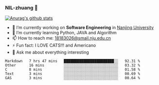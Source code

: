 ### NIL-zhuang 👋

<!--
**NIL-zhuang/NIL-zhuang** is a ✨ _special_ ✨ repository because its `README.md` (this file) appears on your GitHub profile.

Here are some ideas to get you started:

- 🔭 I’m currently working on ...
- 🌱 I’m currently learning ...
- 👯 I’m looking to collaborate on ...
- 🤔 I’m looking for help with ...
- 💬 Ask me about ...
- 📫 How to reach me: ...
- 😄 Pronouns: ...
- ⚡ Fun fact: ...
-->

[![Anurag's github stats](https://github-readme-stats.vercel.app/api?username=NIL-zhuang)](https://github.com/anuraghazra/github-readme-stats)

- 🔭 I’m currently working on **Software Engineering** in [Nanjing University](https://www.nju.edu.cn/)
- 🌱 I’m currently learning Python, JAVA and Algorithm
- 📫 How to reach me: 18183026@smail.nju.edu.cn
- ⚡ Fun fact: I LOVE CATS!!! and Americano
- 💬 Ask me about everything interesting

<!--START_SECTION:waka-->
```text
Markdown   7 hrs 47 mins   ███████████████████████░░   92.31 % 
Other      16 mins         ░░░░░░░░░░░░░░░░░░░░░░░░░   03.32 % 
C          8 mins          ░░░░░░░░░░░░░░░░░░░░░░░░░   01.58 % 
Text       3 mins          ░░░░░░░░░░░░░░░░░░░░░░░░░   00.69 % 
GAS        3 mins          ░░░░░░░░░░░░░░░░░░░░░░░░░   00.64 %
```
<!--END_SECTION:waka-->
